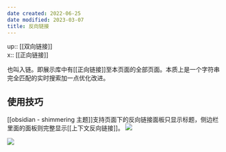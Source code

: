 ```yaml
---
date created: 2022-06-25
date modified: 2023-03-07
title: 反向链接
---
```


up:: [[双向链接]]  
x:: [[正向链接]]  

也叫入链。即展示库中有[[正向链接]]至本页面的全部页面。本质上是一个字符串完全匹配的实时搜索加一点优化改进。

## 使用技巧

[[obsidian - shimmering 主题]]支持页面下的反向链接面板只显示标题，侧边栏里面的面板则完整显示[[上下文反向链接]]。
![](https://img2.oldwinter.top/Pasted%20image%2020220811214324.png)

![](https://img2.oldwinter.top/Pasted%20image%2020220811214421.png)
